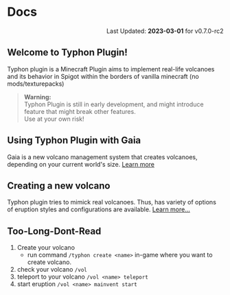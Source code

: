 # Docs
<p align="right">Last Updated: <b>2023-03-01</b> for v0.7.0-rc2</p>

## Welcome to Typhon Plugin!
Typhon plugin is a Minecraft Plugin aims to implement real-life volcanoes and its behavior in Spigot within the borders of vanilla minecraft (no mods/texturepacks)

> **Warning:**  
> Typhon Plugin is still in early development, and might introduce feature that might break other features.  
> Use at your own risk!

## Using Typhon Plugin with Gaia
Gaia is a new volcano management system that creates volcanoes, depending on your current world's size. [Learn more](/.github/docs/gaia.md)  

## Creating a new volcano
Typhon plugin tries to mimick real volcanoes. Thus, has variety of options of eruption styles and configurations are available. [Learn more...](/.github/docs/volcano/index.md)  

## Too-Long-Dont-Read
1. Create your volcano
   - run command `/typhon create <name>` in-game where you want to create volcano.
2. check your volcano
    `/vol`
3. teleport to your volcano
    `/vol <name> teleport`
4. start eruption
    `/vol <name> mainvent start`

